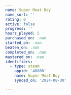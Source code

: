 ```yaml
---
name: Super Meat Boy
name_sort: ''
rating: 0
active: false
progress: ''
hours_played: 5
purchased_on: .nan
started_on: .nan
beaten_on: .nan
completed_on: .nan
mastered_on: .nan
identifiers:
  - type: steam
    appid: '40800'
    name: Super Meat Boy
    synced_on: '2024-08-30'

---
```

